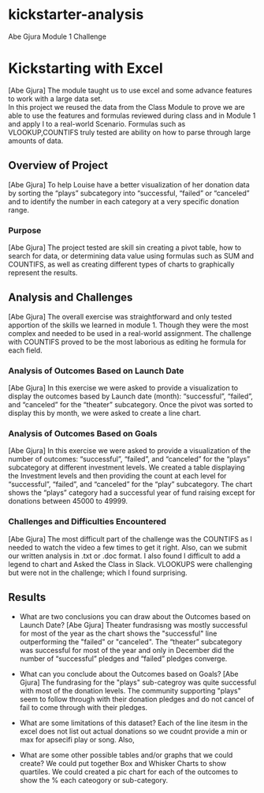 # kickstarter-analysis
Abe Gjura Module 1 Challenge
# Kickstarting with Excel
[Abe Gjura] The module taught us to use excel and some advance features to work with a large data set.  
In this project we reused the data from the Class Module to prove we are able to use the features and 
formulas reviewed during class and in Module 1 and apply I to a real-world Scenario. Formulas such as 
VLOOKUP,COUNTIFS truly tested are ability on how to parse through large amounts of data.

## Overview of Project
[Abe Gjura] To help Louise have a better visualization of her donation data by sorting the “plays” subcategory into
 “successful, “failed” or “canceled” and to identify the number in each category at a very specific donation range.

### Purpose
[Abe Gjura] The project tested are skill sin creating a pivot table, how to search for data, or determining data 
value using formulas such as SUM and COUNTIFS, as well as creating different types of charts to graphically 
represent the results.

## Analysis and Challenges
[Abe Gjura] The overall exercise was straightforward and only tested apportion of the skills we learned in module 1.
Though they were the most complex and needed to be used in a real-world assignment. The challenge with COUNTIFS 
proved to be the most laborious as editing he formula for each field.


### Analysis of Outcomes Based on Launch Date
[Abe Gjura] In this exercise we were asked to provide a visualization to display the outcomes based by Launch date (month): 
“successful”, “failed”, and “canceled” for the “theater” subcategory. Once the pivot was sorted to display this by 
month, we were asked to create a line chart. 

### Analysis of Outcomes Based on Goals
[Abe Gjura] In this exercise we were asked to provide a visualization of the number of outcomes: “successful”, “failed”, and 
“canceled” for the “plays” subcategory at different investment levels. We created a table displaying the Investment
levels and then providing the count at each level for “successful”, “failed”, and “canceled” for the “play”
subcategory. The chart shows the “plays” category had a successful year of fund raising except for donations between
45000 to 49999.

### Challenges and Difficulties Encountered
[Abe Gjura] The most difficult part of the challenge was the COUNTIFS as I needed to watch the video a few times to get it right.
Also, can we submit our written analysis in .txt or .doc format. I also found I difficult to add a legend to chart and
Asked the Class in Slack. VLOOKUPS were challenging but were not in the challenge; which I found surprising.

## Results

- What are two conclusions you can draw about the Outcomes based on Launch Date?
[Abe Gjura] Theater fundrasisng was mostly successful for most of the year as the chart shows the "successful" line 
outperforming the "failed" or "canceled".  The “theater” subcategory was successful for most of the year and only
in December did the number of “successful” pledges and “failed” pledges converge.

- What can you conclude about the Outcomes based on Goals?
[Abe Gjura] The fundrasing for the "plays" sub-categroy was quite successful with most of the donation levels. 
The community supporting "plays" seem to follow through with their donation pledges and do not cancel of fail to 
come through with their pledges.


- What are some limitations of this dataset?
Each of the line itesm in the excel does not list out actual donations so we coudnt provide a min or max for apsecifi play or song. Also, 


- What are some other possible tables and/or graphs that we could create?
We could put together Box and Whisker Charts to show quartiles. We could created a pic chart for each of the outcomes to show the % each cateogory or sub-category. 
